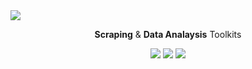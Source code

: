 <img src="https://media.exorde.io/brand/landscape-logo-color.svg">
<p align="center"><b>Scraping</b> & <b>Data Analaysis</b> Toolkits</p>

<p align="center">
  <a href="client"><img src="https://img.shields.io/badge/how%20to-mine%20EXD-success?style=for-the-badge" /></a>
  <a href="data_hub"><img src="https://img.shields.io/badge/how%20to-do%20data%20analysis-red?style=for-the-badge" /></a>
  <a href="scraping"><img src="https://img.shields.io/badge/how%20to-scrap%20data-blue?style=for-the-badge" /></a>
</p>
